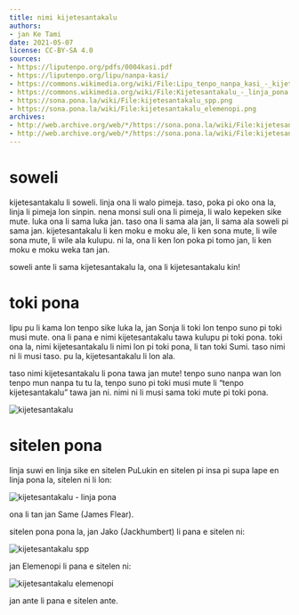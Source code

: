 ```yaml
---
title: nimi kijetesantakalu
authors:
- jan Ke Tami
date: 2021-05-07
license: CC-BY-SA 4.0
sources:
- https://liputenpo.org/pdfs/0004kasi.pdf
- https://liputenpo.org/lipu/nanpa-kasi/
- https://commons.wikimedia.org/wiki/File:Lipu_tenpo_nanpa_kasi_-_kijetesantakalu.png
- https://commons.wikimedia.org/wiki/File:Kijetesantakalu_-_linja_pona.svg
- https://sona.pona.la/wiki/File:kijetesantakalu_spp.png
- https://sona.pona.la/wiki/File:kijetesantakalu_elemenopi.png
archives:
- http://web.archive.org/web/*/https://sona.pona.la/wiki/File:kijetesantakalu_spp.png
- http://web.archive.org/web/*/https://sona.pona.la/wiki/File:kijetesantakalu_elemenopi.png
---
```


# soweli

kijetesantakalu li soweli. linja ona li walo pimeja. taso, poka pi oko ona la, linja li pimeja lon sinpin. nena monsi suli ona li pimeja, li walo kepeken sike mute. luka ona li sama luka jan. taso ona li sama ala jan, li sama ala soweli pi sama jan. kijetesantakalu li ken moku e moku ale, li ken sona mute, li wile sona mute, li wile ala kulupu. ni la, ona li ken lon poka pi tomo jan, li ken moku e moku weka tan jan.

soweli ante li sama kijetesantakalu la, ona li kijetesantakalu kin!

# toki pona

lipu pu li kama lon tenpo sike luka la, jan Sonja li toki lon tenpo suno pi toki musi mute. ona li pana e nimi kijetesantakalu tawa kulupu pi toki pona. toki ona la, nimi kijetesantakalu li nimi lon pi toki pona, li tan toki Sumi. taso nimi ni li musi taso. pu la, kijetesantakalu li lon ala.

taso nimi kijetesantakalu li pona tawa jan mute! tenpo suno nanpa wan lon tenpo mun nanpa tu tu la, tenpo suno pi toki musi mute li “tenpo kijetesantakalu” tawa jan ni. nimi ni li musi sama toki mute pi toki pona.

![kijetesantakalu](https://upload.wikimedia.org/wikipedia/commons/d/d2/Lipu_tenpo_nanpa_kasi_-_kijetesantakalu.png)

# sitelen pona

linja suwi en linja sike en sitelen PuLukin en sitelen pi insa pi supa lape en linja pona la, sitelen ni li lon:

![kijetesantakalu - linja pona](https://upload.wikimedia.org/wikipedia/commons/8/85/Kijetesantakalu_-_linja_pona.svg)

ona li tan jan Same (James Flear).

sitelen pona pona la, jan Jako (Jackhumbert) li pana e sitelen ni:

![kijetesantakalu spp](https://static.miraheze.org/sonaponawiki/6/66/kijetesantakalu_spp.png)

jan Elemenopi li pana e sitelen ni:

![kijetesantakalu elemenopi](https://static.miraheze.org/sonaponawiki/5/57/kijetesantakalu_elemenopi.png)

jan ante li pana e sitelen ante.